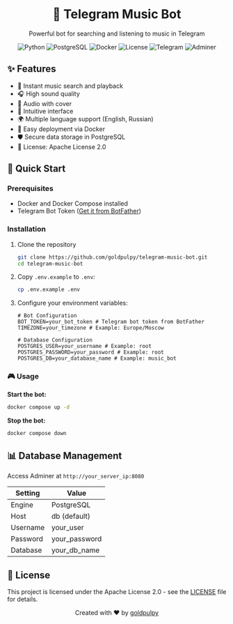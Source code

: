 <div align="center">
  <h1>🎵 Telegram Music Bot</h1>
  <p>Powerful bot for searching and listening to music in Telegram</p>

![Python](https://img.shields.io/badge/Python-3.11-blue?logo=python)
![PostgreSQL](https://img.shields.io/badge/PostgreSQL-17-blue?logo=postgresql)
![Docker](https://img.shields.io/badge/Docker-compose-blue?logo=docker)
![License](https://img.shields.io/badge/License-Apache%202.0-blue.svg)
![Telegram](https://img.shields.io/badge/Telegram-bot-blue?logo=telegram)
![Adminer](https://img.shields.io/badge/Adminer-blue?logo=adminer)

</div>

## ✨ Features

- 🎵 Instant music search and playback
- 🎧 High sound quality
- 🌅 Audio with cover
- 📱 Intuitive interface
- 🌍 Multiple language support (English, Russian)
- 🐳 Easy deployment via Docker
- 🛡️ Secure data storage in PostgreSQL
- 📝 License: Apache License 2.0

## 🚀 Quick Start

### Prerequisites

- Docker and Docker Compose installed
- Telegram Bot Token ([Get it from BotFather](https://t.me/botfather))

### Installation

1. Clone the repository

   ```bash
   git clone https://github.com/goldpulpy/telegram-music-bot.git
   cd telegram-music-bot
   ```

2. Copy `.env.example` to `.env`:
   ```bash
   cp .env.example .env
   ```
3. Configure your environment variables:

   ```env
   # Bot Configuration
   BOT_TOKEN=your_bot_token # Telegram bot token from BotFather
   TIMEZONE=your_timezone # Example: Europe/Moscow

   # Database Configuration
   POSTGRES_USER=your_username # Example: root
   POSTGRES_PASSWORD=your_password # Example: root
   POSTGRES_DB=your_database_name # Example: music_bot
   ```

### 🎮 Usage

**Start the bot:**

```bash
docker compose up -d
```

**Stop the bot:**

```bash
docker compose down
```

## 📊 Database Management

Access Adminer at `http://your_server_ip:8080`

| Setting  | Value         |
| -------- | ------------- |
| Engine   | PostgreSQL    |
| Host     | db (default)  |
| Username | your_user     |
| Password | your_password |
| Database | your_db_name  |

## 📝 License

This project is licensed under the Apache License 2.0 - see the [LICENSE](LICENSE) file for details.

<div align="center">
  <p>Created with ❤️ by <a href="https://github.com/goldpulpy">goldpulpy</a></p>
</div>
